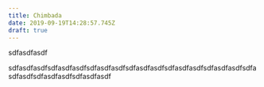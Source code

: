 ```yaml
---
title: Chimbada
date: 2019-09-19T14:28:57.745Z
draft: true
---
```

sdfasdfasdf

sdfasdfasdfsdfasdfasdfsdfasdfasdfsdfasdfasdfsdfasdfasdfsdfasdfasdfsdfasdfasdfsdfasdfasdfsdfasdfasdf
